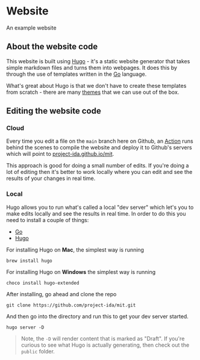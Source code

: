 # Website
An example website

## About the website code

This website is built using [Hugo](https://gohugo.io/) - it's a static website generator that takes simple markdown files and turns them into webpages. It does this by through the use of templates written in the [Go](https://go.dev/) language. 

What's great about Hugo is that we don't have to create these templates from scratch - there are many [themes](https://themes.gohugo.io/) that we can use out of the box.

## Editing the website code

### Cloud
Every time you edit a file on the `main` branch here on Github, an [Action](/.github/workflows/hugo.yml) runs behind the scenes to compile the website and deploy it to Github's servers which will point to [project-ida.github.io/mit](https://project-ida.github.io/mit).

This approach is good for doing a small number of edits. If you're doing a lot of editing then it's better to work locally where you can edit and see the results of your changes in real time.

### Local
Hugo allows you to run what's called a local "dev server" which let's you to make edits locally and see the results in real time. In order to do this you need to install a couple of things:
- [Go](https://go.dev/dl/)
- [Hugo](https://gohugo.io/installation/)

For installing Hugo on **Mac**, the simplest way is running 

```
brew install hugo
```

For installing Hugo on **Windows** the simplest way is running 

```
choco install hugo-extended
```


After installing, go ahead and clone the repo

```
git clone https://github.com/project-ida/mit.git
```

And then go into the directory and run this to get your dev server started.

```
hugo server -D
```

> Note, the `-D` will render content that is marked as "Draft". If you're curious to see what Hugo is actually generating, then check out the `public` folder.